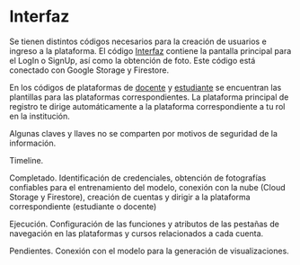 # Interfaz

Se tienen distintos códigos necesarios para la creación de usuarios e ingreso a la plataforma. El código [Interfaz](InterfazSegura.py) contiene la pantalla principal para el LogIn o SignUp, así como la obtención de foto. Este código está conectado con Google Storage y Firestore. 

En los códigos de plataformas de [docente](plataforma_docente.py) y [estudiante](plataforma_estudiante.py) se encuentran las plantillas para las plataformas correspondientes. La plataforma principal de registro te dirige automáticamente a la plataforma correspondiente a tu rol en la institución. 

Algunas claves y llaves no se comparten por motivos de seguridad de la información. 

Timeline.

Completado. Identificación de credenciales, obtención de fotografías confiables para el entrenamiento del modelo, conexión con la nube (Cloud Storage y Firestore), creación de cuentas y dirigir a la plataforma correspondiente (estudiante o docente)

Ejecución. Configuración de las funciones y atributos de las pestañas de navegación en las plataformas y cursos relacionados a cada cuenta. 

Pendientes. Conexión con el modelo para la generación de visualizaciones.
